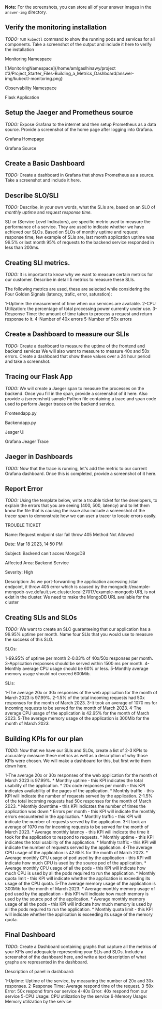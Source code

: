 **Note:** For the screenshots, you can store all of your answer images in the `answer-img` directory.

## Verify the monitoring installation

*TODO:* run `kubectl` command to show the running pods and services for all components. Take a screenshot of the output and include it here to verify the installation
 
   Monitoring Namespace

   ![MonitoringNamespace]{/home/amlgaslhinawy/project #3/Project_Starter_Files-Building_a_Metrics_Dashboard/answer-img/kubectl-monitoring.png}
   
   Observability Namespace
   
   Flask Application 

## Setup the Jaeger and Prometheus source
*TODO:* Expose Grafana to the internet and then setup Prometheus as a data source. Provide a screenshot of the home page after logging into Grafana.
   
   Grafana Homepage
   
   Grafana Source

## Create a Basic Dashboard
*TODO:* Create a dashboard in Grafana that shows Prometheus as a source. Take a screenshot and include it here.

## Describe SLO/SLI
*TODO:* Describe, in your own words, what the SLIs are, based on an SLO of *monthly uptime* and *request response time*.

SLI or (Service Level Indicators), are specific metric used to measure the performance of a service. They are used to indicate whether we have achieved our SLOs. Based on SLOs of monthly uptime and request response time, few example of SLIs are, last month application uptime was 99.5% or last month 95% of requests to the backend service responded in less than 200ms.

## Creating SLI metrics.
*TODO:* It is important to know why we want to measure certain metrics for our customer. Describe in detail 5 metrics to measure these SLIs.

The following metrics are used, these are selected while considering the Four Golden Signals (latency, trafic, error, saturation):

1-Uptime: the measurement of time when our services are available.
2-CPU Utilization: the percentage of total processing power currently under use.
3-Response Time: the amount of time taken to process a request and return response to it.
4-Number of 40x errors
5-Number of 50x errors


## Create a Dashboard to measure our SLIs
*TODO:* Create a dashboard to measure the uptime of the frontend and backend services We will also want to measure to measure 40x and 50x errors. Create a dashboard that show these values over a 24 hour period and take a screenshot.

## Tracing our Flask App
*TODO:*  We will create a Jaeger span to measure the processes on the backend. Once you fill in the span, provide a screenshot of it here. Also provide a (screenshot) sample Python file containing a trace and span code used to perform Jaeger traces on the backend service.

   Frontendapp.py
   
   Backendapp.py
   
   Jeager Ui
   
   Grafana Jeager Trace
   
   

## Jaeger in Dashboards
*TODO:* Now that the trace is running, let's add the metric to our current Grafana dashboard. Once this is completed, provide a screenshot of it here.

## Report Error
*TODO:* Using the template below, write a trouble ticket for the developers, to explain the errors that you are seeing (400, 500, latency) and to let them know the file that is causing the issue also include a screenshot of the tracer span to demonstrate how we can user a tracer to locate errors easily.

TROUBLE TICKET

  Name: Request endpoint star fail throw 405 Method Not Allowed

  Date: Mar 18 2023, 14:50 PM

  Subject: Backend can't acces MongoDB

  Affected Area: Backend Service

  Severity: High

  Description: As we port-forwarding the application accessing /star endpoint, it throw 405 error which is caused by the mongodb://example-mongodb-svc.default.svc.cluster.local:27017/example-mongodb URL is not exist in the cluster. We need to make the MongoDB URL available for the cluster 


## Creating SLIs and SLOs
*TODO:* We want to create an SLO guaranteeing that our application has a 99.95% uptime per month. Name four SLIs that you would use to measure the success of this SLO.

  SLOs:

  1-99.95% of uptime per month
  2-0.03% of 40x/50x responses per month.
  3-Application responses should be served within 1500 ms per month.
  4-Monthly average CPU usage should be 60% or less.
  5-Monthly average memory usage should not exceed 600Mib.

  SLIs:

  1-The average 20x or 30x responses of the web application for the month of March 2023 is 97.99%.
  2-1.5% of the total incoming requests had 50x responses for the month of March 2023.
  3-It took an average of 1070 ms for incoming requests to be served for the month of March 2023.
  4-The average CPU usage of the application is 42.65% for the month of March 2023.
  5-The average memory usage of the application is 300Mib for the month of March 2023.


## Building KPIs for our plan
*TODO*: Now that we have our SLIs and SLOs, create a list of 2-3 KPIs to accurately measure these metrics as well as a description of why those KPIs were chosen. We will make a dashboard for this, but first write them down here.

  1-The average 20x or 30x responses of the web application for the month of March 2023 is 97.99%.
    * Monthly uptime - this KPI indicates the total usability of the application.
    * 20x code responses per month - this KPI indicates availability of the pages of the application.
    * Monthly traffic - this KPI will indicate the number of requests served by the application.
  2-1.5% of the total incoming requests had 50x responses for the month of March 2023.
    * Monthly downtime - this KPI indicates the number of times the application was down
    * Errors per month - this KPI will indicate the monthly errors encountered in the application.
    * Monthly traffic - this KPI will indicate the number of requests served by the application.
  3-It took an average of 1070 ms for incoming requests to be served for the month of March 2023.
    * Average monthly latency - this KPI will indicate the time it took for the application to respond to requests.
    * Monthly uptime - this KPI indicates the total usability of the application.
    * Monthly traffic - this KPI will indicate the number of requests served by the application.
  4-The average CPU usage of the application is 42.65% for the month of March 2023.
    * Average monthly CPU usage of pod used by the application - this KPI will indicate how much CPU is used by the source   pod of the application. 
    * Average monthly CPU usage of all the pods - this KPI will indicate how much CPU is used by all the pods required to run the application.
    * Monthly quota limit - this KPI will indicate whether the application is exceeding its usage of the CPU quota.
  5-The average memory usage of the application is 300Mib for the month of March 2023.
    * Average monthly memory usage of pod used by the application - this KPI will indicate how much memory is used by the source pod of the application.
    * Average monthly memory usage of all the pods - this KPI will indicate how much memory is used by all the pods required to run the application.
    * Monthly quota limit - this KPI will indicate whether the application is exceeding its usage of the memory quota.

## Final Dashboard
*TODO*: Create a Dashboard containing graphs that capture all the metrics of your KPIs and adequately representing your SLIs and SLOs. Include a screenshot of the dashboard here, and write a text description of what graphs are represented in the dashboard. 


  Description of panel in dashboard:

  1-Uptime: Uptime of the service, by measuring the number of 20x and 30x responses.
  2-Response Time: Average respond time of the request.
  3-50x Error: 50x respond from our service
  4-40x Error: 40x respond from our service
  5-CPU Usage: CPU utilization by the service
  6-Memory Usage: Memory utilization by the service
